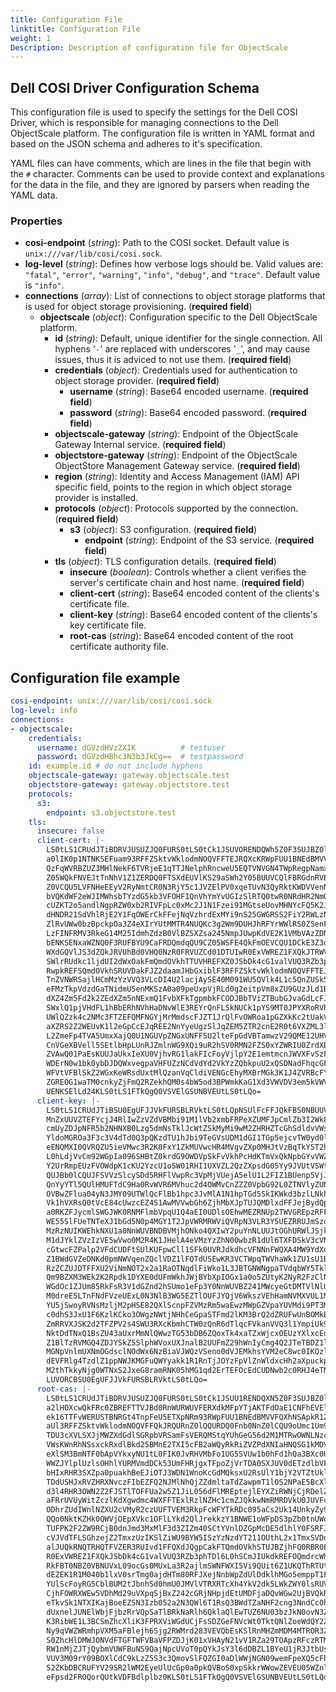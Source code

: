 ```yaml
---
title: Configuration File
linktitle: Configuration File
weight: 1
Description: Description of configuration file for ObjectScale
---
```


## Dell COSI Driver Configuration Schema

This configuration file is used to specify the settings for the Dell COSI Driver, which is responsible for managing connections to the Dell ObjectScale platform. The configuration file is written in YAML format and based on the JSON schema and adheres to it's specification.

YAML files can have comments, which are lines in the file that begin with the `#` character. Comments can be used to provide context and explanations for the data in the file, and they are ignored by parsers when reading the YAML data.

### Properties

- **cosi-endpoint** (_string_): Path to the COSI socket. Default value is `unix:///var/lib/cosi/cosi.sock`.
- **log-level** (_string_): Defines how verbose logs should be. Valid values are: `"fatal"`, `"error"`, `"warning"`, `"info"`, `"debug"`, and `"trace"`. Default value is `"info"`.
- **connections** (_array_): List of connections to object storage platforms that is used for object storage provisioning. (**required field**)
  - **objectscale** (_object_): Configuration specific to the Dell ObjectScale platform.
    - **id** (_string_): Default, unique identifier for the single connection. All hyphens '`-`' are replaced with underscores '`_`', and may cause issues, thus it is adviced to not use them. (**required field**)
    - **credentials** (_object_): Credentials used for authentication to object storage provider. (**required field**)
      - **username** (_string_): Base64 encoded username. (**required field**)
      - **password** (_string_): Base64 encoded password. (**required field**)
    - **objectscale-gateway** (_string_): Endpoint of the ObjectScale Gateway Internal service. (**required field**)
    - **objectstore-gateway** (_string_): Endpoint of the ObjectScale ObjectStore Management Gateway service. (**required field**)
    - **region** (_string_): Identity and Access Management (IAM) API specific field, points to the region in which object storage provider is installed. 
    - **protocols** (_object_): Protocols supported by the connection. (**required field**)
      - **s3** (_object_): S3 configuration. (**required field**)
        - **endpoint** (_string_): Endpoint of the S3 service. (**required field**)
    - **tls** (_object_): TLS configuration details. (**required field**)
      - **insecure** (_boolean_): Controls whether a client verifies the server's certificate chain and host name. (**required field**)
      - **client-cert** (_string_): Base64 encoded content of the clients's certificate file.
      - **client-key** (_string_): Base64 encoded content of the clients's key certificate file.
      - **root-cas** (_string_): Base64 encoded content of the root certificate authority file.

## Configuration file example

```yaml
cosi-endpoint: unix:///var/lib/cosi/cosi.sock
log-level: info
connections:
- objectscale:
    credentials:
      username: dGVzdHVzZXIK          # testuser
      password: dGVzdHBhc3N3b3JkCg==  # testpassword
    id: example.id # do not include hyphens
    objectscale-gateway: gateway.objectscale.test
    objectstore-gateway: gateway.objectstore.test
    protocols:
      s3:
        endpoint: s3.objectstore.test
    tls:
      insecure: false
      client-cert: |-
        LS0tLS1CRUdJTiBDRVJUSUZJQ0FURS0tLS0tCk1JSUVORENDQWh5Z0F3SUJBZ0lSQU9JSlZ2NnB3
        a0lIK0p1NTNKSEFuam93RFFZSktvWklodmNOQVFFTEJRQXcKRWpFUU1BNEdBMVVFQXhNSGRHVnpk
        QzFqWVRBZUZ3MHlNekF6TVRjeE1qTTJNelphRncweU5EQTVNVGN4TWpRegpNamxhTUJFeER6QU5C
        Z05WQkFNVEJtTnNhV1Z1ZERDQ0FTSXdEUVlKS29aSWh2Y05BUUVCQlFBRGdnRVBBRENDCkFRb0Nn
        Z0VCQU5LVFNHeEEyV2RyNmtCR0N3RjY5c1JVZElPV0xqeTUvN3QyRktKWDVVenNyMDlFWW9tS0sr
        bVQKdWF2eWJIMWhsbTYzdG5kb3VFOHFIQnVhYmYvUGIzSlRTQ0twR0NRdHR2NmQzeGc3MHFZVWIx
        cUZKT2o5andlNgpRZW0xb2RIVFpLc0xMc2J1N1Fzei91MGtseUovMHNYcFQ5K2JXK1M0OHMrL3pK
        dHNDR21SdVhlRjE2Y1FqOWErCkFFejNqVzhrdExMYi9nS25GWGRSS2FiY2RWLzNzN2RLNWx0SXpS
        ZlRvUWw0bzBpckpOa3Z4eXIrYUtMMTR4NUQKc3g2Wm9DUHJhRFYrWWlRS0ZSenFjQ1RYcWdRb3BY
        LzFINFRMV3RkeG14M25IdmhZdzB0VlBZSXZsa245NmpJUwpKdVE2K1VMbVAzZDNzNWJadlhQeUZD
        bENKSENxaWZNQ0F3RUFBYU9CaFRDQmdqQU9CZ05WSFE4QkFmOEVCQU1DCkE3Z3dIUVlEVlIwbEJC
        WXdGQVlJS3dZQkJRVUhBd0VHQ0NzR0FRVUZCd01DTUIwR0ExVWREZ1FXQkJTRWVIOTEKVnBhdDlV
        SWlrRUdkc1ljdUI2dWxOakFmQmdOVkhTTUVHREFXZ0JSbDk4cG1valVUQ3RZb3phTDl6L0hSYkhS
        RwpkREFSQmdOVkhSRUVDakFJZ2daamJHbGxiblF3RFFZSktvWklodmNOQVFFTEJRQURnZ0lCQUQv
        TnZVNWRSajlHCmMzYzVVQ3VLcDI4U2lacjAySE40M091WU5QVlk4L1c5QnZUSk5yMXRPRDFscnhE
        eFMzTkpVdzdGaTNidmU5enMKSzA0a09peUxpVjRLd0g2eitpVm8xZU9GUzJLd1BRaGxsaDlobVBB
        dXZ4Zm5Fd2k2ZEdXZm5nNExmQ1FvbXFkTgpmbkFCODJBbTViZTBubGJvaGdLcFJUWnVBZjR4dVY4
        SWxlQ1pjVHdFL1hBbERhNVhHaDNvWlE3REYrQnFLSkNUCk1pYS9MT0JPYXRoRVh5ZGJmbndOUUhy
        UWlQZzk4c2NMc3FTZEFQMFNGYjMrMmdscFJZT1JrQlFvOWRoa1pGZXkKc2tUakVhbk9YaUhqWldq
        aXZRS2Z2WEUvK1l2eGpCcEJqREE2NnYyeUgzSlJqZEM5ZTR2cnE2R0t6VXZML3ltOQpVOGdVWnho
        L2ZmeFp4TVA5UmxXajQ0U1NGUVpZNGxUNFF5U2lteFpGdVBTamwzV29QME12UHVvUzFUUzhQUk5s
        CnVGeXBVell5SEtlbHpLUnRJZmlnWG9XQi9uR2hSV0RMN2FZS0xYZWRIU0ZrdXBmZm9YM1hHQThM
        ZVAwQ01PaEsKUUJaUkxIeXU0VjhvRG1lakFIcFoyVjlpY2E1emtmcnJWVXFvSzF1VjYvdHd3cEZG
        WDErN0w1bk0ybDJDQWxvegpaVHFUZzNCdVdYd2VkYzZQbkpuU2xQSDNadFhqcGFJUWhXdU85TUlG
        WFVtVFBlSkZ2WGxKeWRsdUxtMlQzanVqCldiVENGcEhyMXBrMGk3K1J4ZVRBcFY0RTk2S09DOXEw
        ZGREOG1waTM0cnkyZjFmQ2RZekhQM0s4bW5od3BPWmkKaG1Xd3VWVDV3em5kVWVBRGNWYUY2UlhU
        UENKSElLd24KLS0tLS1FTkQgQ0VSVElGSUNBVEUtLS0tLQo=
      client-key: |-
        LS0tLS1CRUdJTiBSU0EgUFJJVkFURSBLRVktLS0tLQpNSUlFcFFJQkFBS0NBUUVBMHBOSWJFRFpa
        MnZxUUVZTEFYcjJ4RlIwZzVZdVBMbi91M1lVb2xmbFRPeXZUMFJpCmlZb3I2Wk81cS9Kc2ZXR1di
        cmUyZDJpNFR5b2NHNXB0Lzg5dmNsTklJcWtZSkMyMi9wM2ZHRHZTcGhSdldvVWsKNlAyUEI3cEI2
        YldoMGROa3F3c3V4dTd0Q3pQKzdTU1hJbi9TeGVsUDM1dGI1TGp5ejcvTW0yd0lhWkc1ZDRYWApw
        eENQMXI0QVRQZU5ieVMwc3R2K0FxY1ZkMUVwcHR4MVgvZXp0MHJtVzBqTkY5T2hDWGlqU0tzazJT
        L0hLdjVvCm92WGpIa096SHBtZ0krdG9OWDVpSkFvVkhPcHdKTmVxQkNpbGYvVWZoTXRhMTNHYkhl
        Y2UrRmpEUzFVOWdpK1cKU2YzcU1oSW01RHI1UXVZL2QzZXpsdG05Yy9JVUtVSWtjS3FKOHdJREFR
        QUJBb0lCQUJFSVVzSlcySDd5RHFlVwpRc3VpMjVUejA5elU1L2FIZ1BUenp5VjJnSmloU0dqYitq
        QnYyYTl5QUlHMUFTdC9Ha0RvWVR6MVhuc2d4OWMvCnZZZ0VpbG92L0ZTNVlyZUNieHZYUHpWaG1W
        OVBwZFlua04yN3JMY09UTWlQcFlBb1hpc3JvMlA1N1hpTGd5SkIKWkd3bzlLNkhlYXQza0k1R20z
        Vk1hVXRsQ0tVcE84cUwzcEZ4S1AwMVVwbGh6ZjhMbXJpTUJQMDlxdFFJejBydQpiR1l5eUdVdk9a
        a0RKZFJycmlSWGJWK0RNMFlmbVpqU1Q4aEI0UDlsOEhwMEZRNUp2TWVGREpzRFFaZjVBZnJmClFI
        WE55SlFUeTNTeXJ1bGd5N0p4MGY1T2JpVWRMRWViQVRpN3VLR3Y5UEZRRUJmSzdFdE4vZ1ZibGsx
        MzRzNUIKWEhkNXU1a0NnWUVBNDBVMjhONko4QXIwY2puYnNLUUJtOGhURWlJSjk3TEJPOU5kOTlJ
        M1dJYklZVzIzVE5wVwo0M2R4K1JHelA4eVMzYzZhN00wbzR1dUl6TXFDSkV3cVNJUjAvVGZaWWdx
        cGtwcFZPalp2VFdCUDFtSUlKUFpwCll1SFk0UVRJdkdhcVFNNnFWQXA4MW9YdXoxTmNmQWpTLzNJ
        Z1BWdGVZeDNKd0pmNWVqenZQclVDZ1lFQTdUSEwKR3VCTWpqTWVhaWk1ZU1sU1BndkYxMHJISUs0
        RzZCZUJDTFFXU2ViNmNOT2x2a1RaOTNqdlFiWko1L3JBTGNWNgpaTVdqbWY5Tkl0NWdDdyt2K2dM
        Qm9BZXM3WEk2K2Rpdk1DYXE0dUFmWkhJWjBYbXpIOGx1a0o5ZUtyK2NyR2FzClNhWkdKRnlyQTZz
        WGdOc1ZJUm85RkFsR3V1dGZnd2hSUmo1eFp3Y0NnWUVBZ241MWcyeGtDMTVlNlU5clkwdG8KV1Fo
        M0dreE5LTnFNdFVzeUExL0N3NlB3WG5EZTlOUFJYQjV6WkszVEhHamNVMXVUL1MvM3NBUEpzcno4
        YU5jSwoyRVNsMzljM2pHSE82QXlScnpFZVMzRm5waEwzMWpGZVpaYUVMdi9PT3M5QUpxSURqdW5P
        c0dhS3JxU1F6KzlKCko3OWgzNWtjNHhCeGpaSTFmd2lKM3BrQ2dZRUFwUnBOMkExYy9IWlVxMnho
        ZmRRVXJSK2d2TFZPV2s4SWU3RXcKbmhCTW0zQnR6dTlqcFVkanVVQ3l1YmpiUk9CanVQaUdzM0pt
        NktDdTNxQ1BsZU43aUxrMmNlQWwzTG53bDB6ZQoxTk4xaTZxWjcxOEUzYXlxcEd1ZnpJZENFdHVC
        Z1BlTzRVMGQ4ZDJYSkZ5SlphWVoxUXJnalB2UUFmZ29hWnIyCmg4Q2JTeTBDZ1lFQW1VQ3BqR0JW
        MGNpVnlmUXNmOGdsclNOdWx6NzBiaVJWQzVSeno0dVJEMkhsYVM2eC8wc0IKQzltSUhpdWgwR0Zp
        dEVFRlg4TzdlZ1ppNWJKMGFuQWYyakk1R1RnTjJOYzFpVlZnWldxcHh2aXpuckpKcENSYgpaejB0
        M2thTkkyNjg0WTNxS2JxeG8ramRNK05hMG1qd2ErTEFOcEdCUDNwb2c0RHJ4eTNNSFdZPQotLS0t
        LUVORCBSU0EgUFJJVkFURSBLRVktLS0tLQo=
      root-cas: |-
        LS0tLS1CRUdJTiBDRVJUSUZJQ0FURS0tLS0tCk1JSUU1RENDQXN5Z0F3SUJBZ0lCQVRBTkJna3Fo
        a2lHOXcwQkFRc0ZBREFTTVJBd0RnWURWUVFERXdkMFpYTjAKTFdOaE1CNFhEVEl6TURNeE56RXlN
        ek16TTFvWERUSTBNRGt4TnpFeU5ETXpNRm93RWpFUU1BNEdBMVVFQXhNSApkR1Z6ZEMxallUQ0NB
        aUl3RFFZSktvWklodmNOQVFFQkJRQURnZ0lQQURDQ0Fnb0NnZ0lCQU9oUmc1Um95UXdxCmVtQ1VN
        TDU3cXVLSXJjMWZXdGdlSGRpbVRSamFsVERQMStqYUhGeG56d2M1MTRwOWNLNzcxRWZ2bDRjZW9Q
        VWsKWnRhNSsxckRxdlBkd25BMnE2TXI5cFB2aWQyRkRiZVZPdXNIaHNQSG1kMDVxa1pnNGNXUGdp
        eXlSM3BmNTF0bApVYkxyNU1tL0FIK0JvRHVMbFo1UG5SVUw1b0hFd1hQa3BXc0UyMXJDc2xSdmJv
        WWZJYlplUzlsOHhlYURMVmdDCk53UmFHRjgxTFpoZjVrTDA0SXJUV0dETzdlbVF0S2tpN0dSZ1Ex
        bHIxRHR3SXZpa0puakhBeEJiOTJ3WDN1WnoKcGdMQksxU2RsUlY1bjY2VTZtUklzMGo1MkVyTG1h
        TDdUSHJxRVZHRXNvczFIbEZFQ2NJMlNhQjZZdmltaTdZawpmT1lOS2NPaE5BcXlXcWhlUERHQ0dq
        d3l4RHR3OWN2Z2FJSTlTOFFUa2w5Z1JiL056dFlMREptejlEYXZiRWNjCjRDelZBdUVmdUVtWUNi
        aFRrUVUyWitZczlKdXgwdmc4WXFFTExlRzlNZHc1cmZJQkkwNmRMRDVkU0JUVFc1Y08KYjRNN0h1
        ODhrZUdIWnlNZXU2cVMyR2czUUFTVEM3RkpFcWFYTkRDc095aCs2Uk14UnkyZy9idEZMRm5VdmlG
        QQo0NktKZHk0QWVjOEpXVkc1OFlLYkd2QlJrekkzY1BNWE1oWFpDS3pZb0tnUWoxMnFOMWM0SkVp
        TUFPK2F2ZW9RCjB0dnJmd3MxMlF3d3ZIZm40SCtYVnlDZGpMcDE5dlhlY0FSRFJyaGlkRW1CbEFD
        cVJVdTFLSGhzejZ2TmxzUzIKSlZiWU9BYW5ISzYzNzdYT211OUthL2x1TmxSVDdmckxBZ01CQUFH
        alJUQkRNQTRHQTFVZER3RUIvd1FFQXdJQgpCakFTQmdOVkhSTUJBZjhFQ0RBR0FRSC9BZ0VBTUIw
        R0ExVWREZ1FXQkJSbDk4cG1valVUQ3RZb3phTDl6L0hSCmJIUkdkREFOQmdrcWhraUc5dzBCQVFz
        RkFBT0NBZ0VBNUVxL09ocGs0MUxLa3R2ajlmSWNFWXI5Vi9QUit6Z1UKQThRTUtvOVBuZSsrdW1N
        dEZEK1R1M040b1lxV0srTmg0ajdHTm80RFJXejNnbWpZdUlDdklhMGo5emppT1FkWgo1Q2xVQkdk
        YUlScFoyRG5CblBUM2tJbnhSd0hmU0JMVlVTRXRTcXh4YkV2dk5LWkZWY0lsRUV5ODZodnJ5OUZD
        CjhFOWRXWEw5VDhMd29uVXpqSjBxZ242cGRjNHpjdEtUMDFjaDQvWGw2UjBVQkR5Q1NoSGFyU29C
        eTkvSk1NTXIKajBoeEZSN3Izb052a2N3QWl6T1RsQ3BWdTZaNHF2cng3NndCc0hIanV6elNiODJL
        dUxnelJUNElWbjFjbzRrVQpSaTlBRkNaRlh6QklaQlEwTUZ6NU03bzJkN0ovN3ZMOFhYRlhwWlpy
        K3RibWE1L3BCSmZhcXliK3FPRXViWGdUCjFsSDZGeFNVcWt0TktQNlZoeWdQY2ZSMlR4YWtHZ0cw
        Ny9qVWZWRmhpVXM5aFBlejh6Sjg2RWMrd283VEVQbEsKSlRnMHZmMDM4MTROR3ZuWmlpTnBFWVBM
        S0ZhcHlDMWJONVdFTGFTWFVBaVFPZDJjK01xVHAyN21vV1RZa29TOApzRFczRTMraEN6c1djdmFY
        RW1nMjZJTjQybmVUWFBuNS9QajNpcUVoT0pQYkJsY3l6dDBZL1BYeU1jR3JtbUs1CkhxOUMzTndl
        VUV3M09rY09BOXlCdC9kLzZ5S3c3QmovSlFQZGI0aDlWWjNGN09wemFpeXQ5cFhvSXRQMHNUSHUK
        S2ZKbDBCRUFYV29SR2lWM2EyeUlUcGp0a0pkQVBoS0xpSkkrWWowZEVEU05WZnlENFhJTXdQSmpV
        eFpsd2FROQorQUtkVDFBdlplbz0KLS0tLS1FTkQgQ0VSVElGSUNBVEUtLS0tLQo=
```
